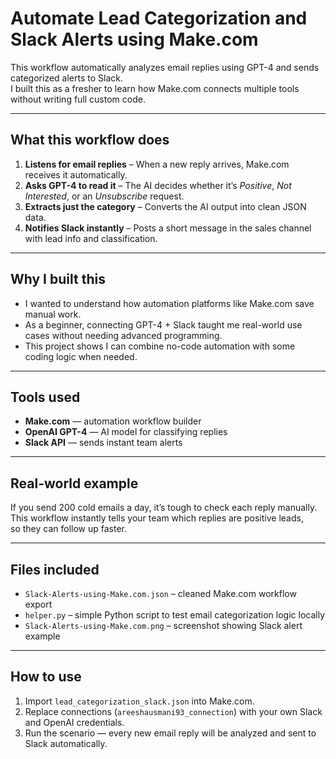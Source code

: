 # Automate Lead Categorization and Slack Alerts using Make.com

This workflow automatically analyzes email replies using GPT-4 and sends categorized alerts to Slack.  
I built this as a fresher to learn how Make.com connects multiple tools without writing full custom code.

---

## What this workflow does

1. **Listens for email replies** – When a new reply arrives, Make.com receives it automatically.  
2. **Asks GPT-4 to read it** – The AI decides whether it’s *Positive*, *Not Interested*, or an *Unsubscribe* request.  
3. **Extracts just the category** – Converts the AI output into clean JSON data.  
4. **Notifies Slack instantly** – Posts a short message in the sales channel with lead info and classification.  

---

## Why I built this

- I wanted to understand how automation platforms like Make.com save manual work.  
- As a beginner, connecting GPT-4 + Slack taught me real-world use cases without needing advanced programming.  
- This project shows I can combine no-code automation with some coding logic when needed.  

---

## Tools used

- **Make.com** — automation workflow builder  
- **OpenAI GPT-4** — AI model for classifying replies  
- **Slack API** — sends instant team alerts  

---

## Real-world example

If you send 200 cold emails a day, it’s tough to check each reply manually.  
This workflow instantly tells your team which replies are positive leads,  
so they can follow up faster.

---

## Files included

- `Slack-Alerts-using-Make.com.json` – cleaned Make.com workflow export  
- `helper.py` – simple Python script to test email categorization logic locally  
- `Slack-Alerts-using-Make.com.png` – screenshot showing Slack alert example  

---

## How to use

1. Import `lead_categorization_slack.json` into Make.com.  
2. Replace connections (`areeshausmani93_connection`) with your own Slack and OpenAI credentials.  
3. Run the scenario — every new email reply will be analyzed and sent to Slack automatically.  
